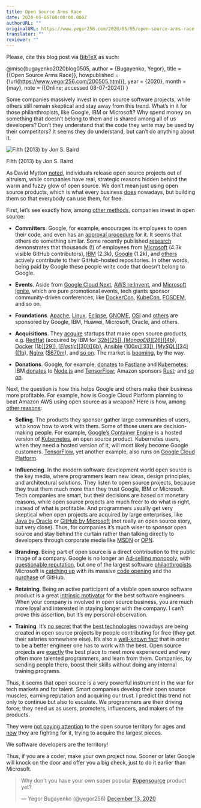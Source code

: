 ```yaml
---
title: Open Source Arms Race
date: 2020-05-05T00:00:00.000Z
authorURL: ""
originalURL: https://www.yegor256.com/2020/05/05/open-source-arms-race.html
translator: ""
reviewer: ""
---
```


Please, cite this blog post via [BibTeX][1] as such:

<!-- more -->

@misc{bugayenko2020blog0505,
  author = {Bugayenko, Yegor},
  title = {{Open Source Arms Race}},
  howpublished = {\\url{https://www.yegor256.com/200505.html}},
  year = {2020},
  month = {may},
  note = {\[Online; accessed 08-07-2024\]}
}

Some companies massively invest in open source software projects, while others still remain skeptical and stay away from this trend. What’s in it for those philanthropists, like Google, IBM or Microsoft? Why spend money on something that doesn’t belong to them and is shared among all of us developers? Don’t they understand that the code they write may be used by their competitors? It seems they do understand, but can’t do anything about it.

![Filth (2013) by Jon S. Baird](/images/2020/05/filth.jpg)

Filth (2013) by Jon S. Baird

As David Mytton [noted][2], individuals release open source projects out of altruism, while companies have real, strategic reasons hidden behind the warm and fuzzy glow of open source. We don’t mean just using open source products, which is what every business [does][3] nowadays, but building them so that everybody can use them, for free.

First, let’s see exactly how, among [other methods][4], companies invest in open source:

-   **Committers**. Google, for example, encourages its employees to open their code, and even has an [approval procedure][5] for it. It seems that others do something similar. Some recently published [research][6] demonstrates that thousands (!) of employees from [Microsoft][7] (4.3k visible GitHub contributors), [IBM][8] (2.3k), [Google][9] (1.2k), and [others][10] actively contribute to their GitHub-hosted repositories. In other words, being paid by Google these people write code that doesn’t belong to Google.
    
-   **Events**. Aside from [Google Cloud Next][11], [AWS re:Invent][12], and [Microsoft Ignite][13], which are pure promotional events, tech giants sponsor community-driven conferences, like [DockerCon][14], [KubeCon][15], [FOSDEM][16], and so on.
    
-   **Foundations**. [Apache][17], [Linux][18], [Eclipse][19], [GNOME][20], [OSI][21] and [others][22] are sponsored by Google, IBM, Huawei, Microsoft, Oracle, and others.
    
-   **Acquisitions**. They [acquire][23] startups that make open source products, e.g. [RedHat][24] (acquired by IBM for [$32b][25]), [MongoDB][26] ([$4b][27]), [Docker][28] ([$1b][29]), [Elastic][30] ([$6b][31]), [Ansible][32] ([$100m][33]), [MySQL][34] ([$1b][35]), [Nginx][36] ([$670m][37]), and [so on][38]. The market is [booming][39], by the way.
    
-   **Donations**. Google, for example, [donates][40] to [Fastlane][41] and [Kubernetes][42]; IBM [donates][43] to [Node.js][44] and [TensorFlow][45]; Amazon sponsors [Rust][46]; and [so on][47].
    

Next, the question is how this helps Google and others make their business more profitable. For example, how is Google Cloud Platform planning to beat Amazon AWS using open source as a weapon? Here is how, among [other reasons][48]:

-   **Selling**. The products they sponsor gather large communities of users, who know how to work with them. Some of those users are decision-making people. For example, [Google’s Container Engine][49] is a hosted version of [Kubernetes][50], an open source product. Kubernetes users, when they need a hosted version of it, will most likely become Google customers. [TensorFlow][51], yet another example, also runs on [Google Cloud Platform][52].
    
-   **Influencing**. In the modern software development world open source is the key media, where programmers learn new ideas, design principles, and architectural solutions. They listen to open source projects, because they trust them much more than they trust Google, IBM or Microsoft. Tech companies are smart, but their decisions are based on monetary reasons, while open source projects are much freer to do what is right, instead of what is profitable. And programmers usually get very skeptical when open projects are acquired by large enterprises, like [Java by Oracle][53] or [GitHub by Microsoft][54] (not really an open source story, but very close). Thus, for companies it’s much wiser to sponsor open source and stay behind the curtain rather than talking directly to developers through corporate media like [MSDN][55] or [OPN][56].
    
-   **Branding**. Being part of open source is a direct contribution to the public image of a company. Google is no longer an [Ad-selling monopoly][57], with [questionable reputation][58], but one of the largest software [philanthropists][59]. Microsoft is [catching up][60] with its massive [code opening][61] and the [purchase][62] of GitHub.
    

-   **Retaining**. Being an active participant of a visible open source software product is a great [intrinsic motivator][64] for the best software engineers. When your company is involved in open source business, you are much more loyal and interested in staying longer with the company. I can’t prove this assertion, but it’s my personal observation.
    
-   **Training**. It’s [no secret][65] that the [best technologies][66] nowadays are being created in open source projects by people contributing for free (they get their salaries somewhere else). It’s also a [well-known fact][67] that in order to be a better engineer one has to work with the best. Open source projects are [exactly][68] the best place to meet more experienced and very often more talented programmers, and learn from them. Companies, by sending people there, boost their skills without doing any internal training programs.
    

Thus, it seems that open source is a very powerful instrument in the war for tech markets and for talent. Smart companies develop their open source muscles, earning reputation and acquiring our trust. I predict this trend not only to continue but also to escalate. We programmers are their driving force; they need us as users, promoters, influencers, and makers of the products.

They were [not paying attention][69] to the open source territory for ages and [now][70] they are fighting for it, trying to acquire the largest pieces.

We software developers are the territory!

Thus, if you are a coder, make your own project now. Sooner or later Google will knock on the door and offer you a big check, just to do it earlier than Microsoft.

> Why don't you have your own super popular [#opensource][71] product yet?
> 
> — Yegor Bugayenko (@yegor256) [December 13, 2020][72]

[1]: https://www.bibtex.org/
[2]: https://www.infoworld.com/article/3028600/whats-the-real-reason-microsoft-and-google-are-releasing-open-source.html
[3]: https://thenewstack.io/survey-open-source-programs-are-a-best-practice-among-large-companies/
[4]: https://opensource.com/article/19/4/ways-support-sustain-open-source
[5]: https://opensource.google/docs/releasing/approval/
[6]: https://www.infoworld.com/article/3253948/who-really-contributes-to-open-source.html
[7]: https://github.com/microsoft
[8]: https://github.com/IBM
[9]: https://github.com/google
[10]: https://www.zdnet.com/article/its-an-open-source-world-78-percent-of-companies-run-open-source-software/
[11]: https://cloud.withgoogle.com/next/sf/
[12]: https://reinvent.awsevents.com/
[13]: https://www.microsoft.com/en-us/ignite
[14]: https://docker.events.cube365.net/docker/dockercon/
[15]: https://events.linuxfoundation.org/kubecon-cloudnativecon-europe/
[16]: https://fosdem.org/2020/
[17]: https://www.apache.org/foundation/thanks
[18]: https://www.linuxfoundation.org/membership/members/
[19]: https://www.eclipse.org/membership/exploreMembership.php#allmembers
[20]: https://www.gnome.org/foundation/
[21]: https://opensource.org/sponsors
[22]: https://opensource.com/resources/organizations
[23]: https://techcrunch.com/2019/01/12/how-open-source-software-took-over-the-world/
[24]: https://github.com/RedHatOfficial
[25]: https://www.technologyreview.com/the-download/612353/ibms-34-billion-purchase-of-red-hat-is-a-mega-bet-on-a-coding-revolution/?via=indexdotco
[26]: https://github.com/mongodb/mongo
[27]: https://www.marketwatch.com/story/mongodb-shares-rally-above-already-elevated-ipo-price-2017-10-19
[28]: https://github.com/docker
[29]: https://venturebeat.com/2015/06/13/docker-now-valued-at-1b-paid-someone-799-for-its-logo-on-99designs/
[30]: https://github.com/elastic
[31]: https://techcrunch.com/2018/10/05/search-company-elastic-pops-90-on-nyse-after-raising-252m-at-a-2-5b-market-cap-in-its-ipo/
[32]: https://github.com/ansible/ansible
[33]: http://venturebeat.com/2015/10/15/source-red-hat-is-buying-ansible-for-more-than-100m/
[34]: https://github.com/mysql
[35]: https://techcrunch.com/2008/01/16/sun-picks-up-mysql-for-1-billion-open-source-is-a-legitimate-business-model/
[36]: https://github.com/nginx/nginx
[37]: https://techcrunch.com/2019/03/11/f5-acquires-nginx-for-670m-to-move-into-open-source-multi-cloud-services/
[38]: https://index.co/market/open-source/acquisitions
[39]: https://a16z.com/open-source-from-community-to-commercialization/
[40]: https://opensource.google/docs/growing/funding/
[41]: https://github.com/fastlane/fastlane
[42]: https://github.com/kubernetes/kubernetes
[43]: https://www.ibm.com/opensource/
[44]: https://xomino.com/2015/06/18/ibm-is-a-platinum-sponsor-of-the-new-node-js-foundation/
[45]: https://conferences.oreilly.com/tensorflow/tf-ca-2019/public/schedule/detail/81284
[46]: https://aws.amazon.com/blogs/opensource/aws-sponsorship-of-the-rust-project/
[47]: https://github.com/ossfriendly/open-source-supporters
[48]: https://simplabs.com/blog/2019/11/11/why-companies-invest-in-oss/
[49]: https://cloud.google.com/kubernetes-engine/
[50]: https://github.com/kubernetes/kubernetes
[51]: https://github.com/tensorflow/tensorflow
[52]: https://cloud.google.com/tensorflow-enterprise
[53]: https://www.reddit.com/r/linux/comments/2e2c1o/what_do_we_hate_oracle_for/
[54]: https://www.theverge.com/2018/6/18/17474284/microsoft-github-acquisition-developer-reaction
[55]: https://docs.microsoft.com/en-us/
[56]: https://developer.oracle.com/
[57]: https://www.theverge.com/2019/9/9/20857440/google-antitrust-investigation-attorneys-general-advertising-search
[58]: https://www.androidauthority.com/googles-reputation-is-becoming-its-biggest-problem-1055381/
[59]: https://ssir.org/articles/entry/open_source_software_is_philanthropy
[60]: https://www.businessinsider.de/international/microsoft-reputation-institute-soaring-research-2019-11/?r=US&IR=T
[61]: https://www.techrepublic.com/article/whats-really-behind-microsofts-love-of-open-source/
[62]: https://blogs.microsoft.com/blog/2018/10/26/microsoft-completes-github-acquisition/
[63]: https://www.youtube.com/watch?v=D12gi1x6Cdw
[64]: https://opensource.com/article/19/11/why-contribute-open-source-software
[65]: https://www.wired.com/insights/2013/11/open-source-a-platform-for-innovation/
[66]: https://www.techrepublic.com/article/the-best-open-source-innovations-of-the-last-decade/
[67]: https://hackernoon.com/how-to-become-the-best-programmer-in-the-world-ef9f584c81fa
[68]: https://www.techrepublic.com/article/10-tips-for-becoming-a-better-programmer/
[69]: https://hbswk.hbs.edu/item/microsoft-vs-open-source-who-will-win
[70]: https://www.computerworld.com/article/3144063/open-source-has-won-and-microsoft-has-surrendered.html
[71]: https://twitter.com/hashtag/opensource?src=hash&ref_src=twsrc%5Etfw
[72]: https://twitter.com/yegor256/status/1338048990907076609?ref_src=twsrc%5Etfw